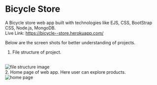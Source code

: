# Bicycle Store

A Bicycle store web app built with technologies like EJS, CSS, BootStrap CSS, Node.js, MongoDB.
<br>
Live Link: https://bicycle--store.herokuapp.com/
<br>

Below are the screen shots for better understanding of projects.
<br>
1. File structure of project.
<br>
<img alt="file structure image" href="./assets/images/file-structure.png">
<br>
2. Home page of web app. Here user can explore products.
<br>
<img alt="home page" href="./assets/images/project-home-page.png">
<br>
